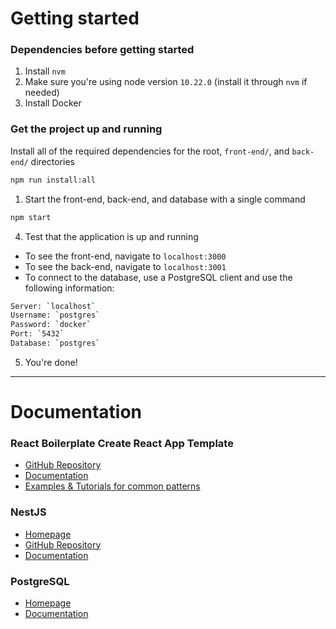 # Getting started

### Dependencies before getting started
1. Install `nvm`
2. Make sure you're using node version `10.22.0` (install it through `nvm` if needed)
3. Install Docker

### Get the project up and running
Install all of the required dependencies for the root, `front-end/`, and `back-end/` directories
```bash
npm run install:all
```
1. Start the front-end, back-end, and database with a single command
```bash
npm start
```
4. Test that the application is up and running
- To see the front-end, navigate to `localhost:3000`
- To see the back-end, navigate to `localhost:3001`
- To connect to the database, use a PostgreSQL client and use the following information:
```bash
Server: `localhost`
Username: `postgres`
Password: `docker`
Port: `5432`
Database: `postgres`
```
5. You're done!

------------------------------------

# Documentation

### React Boilerplate Create React App Template
- [GitHub Repository](https://github.com/react-boilerplate/react-boilerplate/tree/v5-with-cra)
- [Documentation](https://cansahin.gitbook.io/react-boilerplate-cra-template/)
- [Examples & Tutorials for common patterns](https://github.com/react-boilerplate/cra-template-examples)

### NestJS
- [Homepage](https://nestjs.com/)
- [GitHub Repository](https://github.com/nestjs/nest)
- [Documentation](https://docs.nestjs.com/)

### PostgreSQL
- [Homepage](https://www.postgresql.org/)
- [Documentation](https://www.postgresql.org/docs/13/index.html)